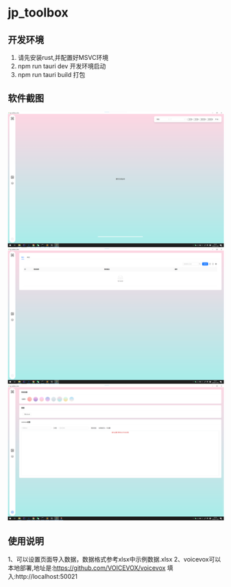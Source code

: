 # jp_toolbox


## 开发环境
1. 请先安装rust,并配置好MSVC环境
2. npm run tauri dev 开发环境启动
3. npm run tauri build 打包

## 软件截图
![](./img/img_1.png)
![](./img/img_2.png)
![](./img/img_3.png)

## 使用说明
1、可以设置页面导入数据，数据格式参考xlsx中示例数据.xlsx
2、voicevox可以本地部署,地址是:https://github.com/VOICEVOX/voicevox 填入:http://localhost:50021
